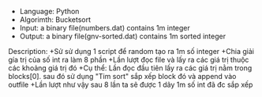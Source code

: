+ Language: Python
+ Algorimth: Bucketsort
+ Input: a binary file(numbers.dat) contains 1m integer
+ Output: a binary file(gnv-sorted.dat) contains 1m sorted integer

Description:
	+Sử sử dụng 1 script để random tạo ra 1m số integer
	+Chia giải gía trị của số int ra làm 8 phần
	+Lần lượt đọc file và lấy ra các giá trị thuộc các khoảng giá trị đó
	+Cụ thể: Lần đọc đầu tiên lấy ra các giá trị nằm trong blocks[0]. sau đó sử dụng "Tim sort" sắp xếp block đó và append vào outfile
	+Lần lượt như vậy sau 8 lần ta sẽ được 1 dãy 1m số int đã đc sắp xếp


